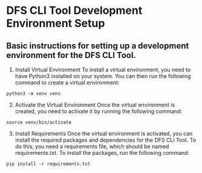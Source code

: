 # DFS CLI Tool Development Environment Setup
## Basic instructions for setting up a development environment for the DFS CLI Tool.

1. Install Virtual Environment
To install a virtual environment, you need to have Python3 installed on your system. You can then run the following command to create a virtual environment:

`python3 -m venv venv`

2. Activate the Virtual Environment
Once the virtual environment is created, you need to activate it by running the following command:

`source venv/bin/activate`

3. Install Requirements
Once the virtual environment is activated, you can install the required packages and dependencies for the DFS CLI Tool. To do this, you need a requirements file, which should be named requirements.txt. To install the packages, run the following command:

`pip install -r requirements.txt`
